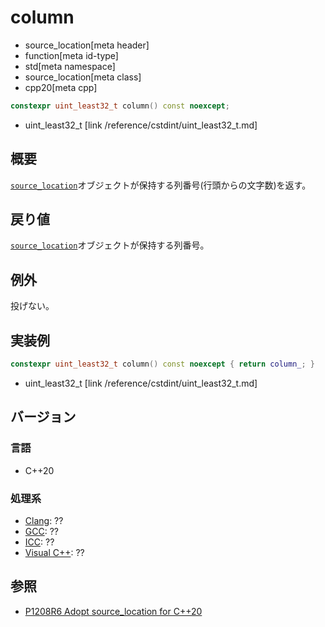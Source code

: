 # column
* source_location[meta header]
* function[meta id-type]
* std[meta namespace]
* source_location[meta class]
* cpp20[meta cpp]

```cpp
constexpr uint_least32_t column() const noexcept;
```
* uint_least32_t [link /reference/cstdint/uint_least32_t.md]

## 概要
[`source_location`](../source_location.md)オブジェクトが保持する列番号(行頭からの文字数)を返す。

## 戻り値
[`source_location`](../source_location.md)オブジェクトが保持する列番号。

## 例外
投げない。

## 実装例
```cpp
constexpr uint_least32_t column() const noexcept { return column_; }
```
* uint_least32_t [link /reference/cstdint/uint_least32_t.md]

## バージョン
### 言語
- C++20

### 処理系
- [Clang](/implementation.md#clang): ??
- [GCC](/implementation.md#gcc): ??
- [ICC](/implementation.md#icc): ??
- [Visual C++](/implementation.md#visual_cpp): ??

## 参照

- [P1208R6 Adopt source_location for C++20](http://www.open-std.org/jtc1/sc22/wg21/docs/papers/2019/p1208r6.pdf)